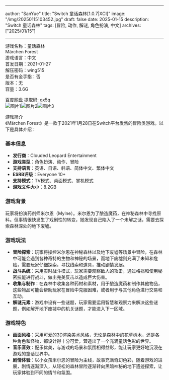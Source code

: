 
---
author: "SanYue"
title: "Switch 童话森林[1.0.7|XCI]"
image: "/img/20250115103452.jpg"
draft: false
date: 2025-01-15
description: "Switch 童话森林"
tags: [冒险, 动作, 解谜, 角色扮演, 中文]
archives: ["2025/01/15"]

---

游戏名称：童话森林   
Märchen Forest    
游戏语言：中文  
首发日期：2021-01-27  
解压密码：wing515  
是否有金手指：否  
版本：无   
容量：3.6G

[百度网盘](https://pan.baidu.com/s/1H8z4t5Wr9gzgdzFdskaNUg) 提取码: qx5q  
![图片1](/img/3ed63a.jpg)![图片2](/img/9a35ad.jpg)![图片3](/img/2306e3.jpg)  

游戏简介  
《Märchen Forest》是一款于2021年1月28日在Switch平台发售的冒险类游戏。以下是具体介绍：

### 基本信息
- **发行商**：Clouded Leopard Entertainment
- **游戏类型**：角色扮演、动作、冒险
- **支持语言**：英语、日语、韩语、简体中文、繁体中文
- **ESRB评级**：Everyone 10+
- **支持模式**：TV模式、桌面模式、掌机模式
- **游戏文件大小**：8.2GB

### 游戏背景
玩家将扮演药剂师米尔恩（Mylne）。米尔恩为了酿造魔药，在神秘森林中寻找原料。但事情很快发生了戏剧性的转变，她发现自己陷入了一个未解之谜，需要去探索森林深处的地下废墟。

### 游戏玩法
- **冒险探索**：玩家将操控米尔恩在神秘森林以及地下废墟等场景中冒险，在森林中可能会遇到各种奇特的生物和神秘的场景，而地下废墟则充满了未知和危险，需要玩家仔细探索，寻找线索和道具，推动剧情发展。
- **战斗系统**：采用实时战斗模式，玩家需要观察敌人的攻击，通过格挡和使用秘密技能进行战斗，做出完美反击以造成巨大伤害。
- **收集与制作**：在森林中收集各种药材和素材，用于酿造魔药和制作其他物品，这些物品可能会帮助玩家在冒险中克服困难，或者用于与其他角色进行交易和互动。
- **解谜元素**：游戏中设有一些谜题，玩家需要运用智慧和观察力来解决这些谜题，例如解开地下废墟中的机关谜题，才能进入下一区域。

### 游戏特色
- **画面风格**：采用可爱的3D渲染美术风格，无论是森林中的花草树木，还是各种角色和怪物，都设计得十分可爱，营造出了一个充满童话色彩的世界。
- **音乐音效**：配乐优美，与游戏的场景和氛围相得益彰，能让玩家更好地沉浸在游戏的童话世界中。
- **剧情体验**：以小女孩米尔恩的冒险为主线，故事充满奇幻色彩，随着游戏的进展，剧情逐渐深入，从轻松的森林冒险逐渐转向黑暗神秘的地下遗迹探索，让玩家体验到不同的情节和氛围。
